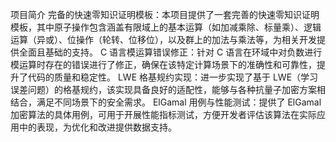 项目简介
完备的快速零知识证明模板：本项目提供了一套完善的快速零知识证明模板，其中原子操作包含涵盖有限域上的基本运算（如加减乘除、标量乘）、逻辑运算（异或）、位操作（轮转、位移位），以及群上的加法与乘法等，为相关开发提供全面且基础的支持。
C 语言模运算错误修正：针对 C 语言在环域中对负数进行模运算时存在的错误进行了修正，确保在该特定计算场景下的准确性和可靠性，提升了代码的质量和稳定性。
LWE 格基规约实现：进一步实现了基于 LWE（学习误差问题）的格基规约，该实现具备良好的适配性，能够与各种抗量子加密方案相结合，满足不同场景下的安全需求。
ElGamal 用例与性能测试：提供了 ElGamal 加密算法的具体用例，可用于开展性能指标测试，方便开发者评估该算法在实际应用中的表现，为优化和改进提供数据支持。
